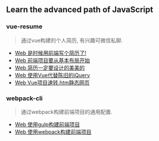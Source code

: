 ## Learn the advanced path of JavaScript

### vue-resume
> 通过vue构建的个人简历, 有兴趣可微信私聊.
- [Web 是时候用前端写个简历了!](http://www.jianshu.com/p/d1497da0f9ab)
- [Web 前端项目要从基本布局开始](http://www.jianshu.com/p/5c4788c0389d)
- [Web 简历一定要设计的美美的](http://www.jianshu.com/p/b3389f66f539)
- [Web 使用Vue代替陈旧的jQuery](http://www.jianshu.com/p/85d95723edfb)
- [Web Vue项目速转.htm静态网页](http://www.jianshu.com/p/f1fd09628b43)

### webpack-cli
> 通过webpack构建前端项目的通用配置.
- [Web 使用gulp构建前端项目](http://www.jianshu.com/p/ff54340f05a3)
- [Web 使用webpack构建前端项目](http://www.jianshu.com/p/ab873869b3dd)
